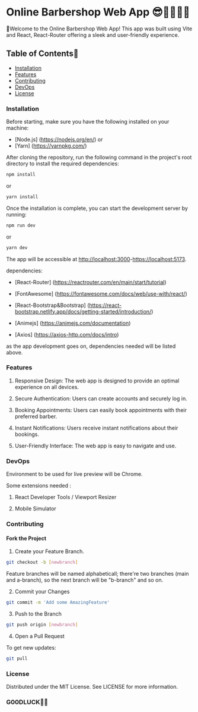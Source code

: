 # Online Barbershop Web App 😎👨‍💻👩‍💻

🫡Welcome to the Online Barbershop Web App! This app was built using Vite and React, React-Router offering a sleek and user-friendly experience.

## Table of Contents🧾

- [Installation](#installation)
- [Features](#features)
- [Contributing](#contributing)
- [DevOps](#devops)
- [License](#license)

### Installation

Before starting, make sure you have the following installed on your machine:

- [Node.js] (<https://nodejs.org/en/>)
or
- [Yarn] (<https://yarnpkg.com/>)

After cloning the repository, run the following command in the project's root directory to install the required dependencies:

```bash
npm install
```

or

```bash
yarn install
```

Once the installation is complete, you can start the development server by running:

```bash
npm run dev
```

or

```bash
yarn dev
```

The app will be accessible at <http://localhost:3000>-<https://localhost:5173>.

dependencies:

- [React-Router] (<https://reactrouter.com/en/main/start/tutorial>)

- [FontAwesome] (<https://fontawesome.com/docs/web/use-with/react/>)

- [React-Bootstrap&Bootstrap] (<https://react-bootstrap.netlify.app/docs/getting-started/introduction/>)

- [Animejs] (<https://animejs.com/documentation>)

- [Axios] (<https://axios-http.com/docs/intro>)

as the app development goes on, dependencies needed will be listed above.

### Features

1. Responsive Design: The web app is designed to provide an optimal experience on all devices.

2. Secure Authentication: Users can create accounts and securely log in.

3. Booking Appointments: Users can easily book appointments with their preferred barber.

4. Instant Notifications: Users receive instant notifications about their bookings.

5. User-Friendly Interface: The web app is easy to navigate and use.

### DevOps

Environment to be used for live preview will be Chrome.

Some extensions needed :

1. React Developer Tools / Viewport Resizer

2. Mobile Simulator

### Contributing

#### Fork the Project

1. Create your Feature Branch. 

```bash
git checkout -b [newbranch]
```

Feature branches will be named alphabeticall; there're two branches (main and a-branch), so the next branch will be "b-branch" and so on.

2. Commit your Changes

```bash
git commit -m 'Add some AmazingFeature'
```

3. Push to the Branch

```bash
git push origin [newbranch]
```

4. Open a Pull Request

To get new updates:

```bash
git pull
```

### License

Distributed under the MIT License. See LICENSE for more information.

### G00DLUCK💪😤
